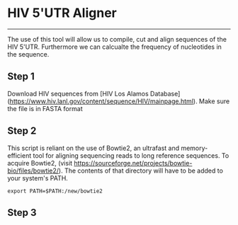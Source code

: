 # HIV 5'UTR Aligner 
---
The use of this tool will allow us to compile, cut and align sequences of the HIV 5'UTR. Furthermore we can calcualte the frequency of nucleotides in the sequence.

## Step 1

Download HIV sequences from [HIV Los Alamos Database] 
	(https://www.hiv.lanl.gov/content/sequence/HIV/mainpage.html). 
Make sure the file is in FASTA format

## Step 2

This script is reliant on the use of Bowtie2, an ultrafast and memory-efficient tool for aligning sequencing reads to long reference sequences. To acquire Bowtie2, (visit https://sourceforge.net/projects/bowtie-bio/files/bowtie2/). The contents of that directory will have to be added to your system's PATH.

```
export PATH=$PATH:/new/bowtie2

```

## Step 3

### 
